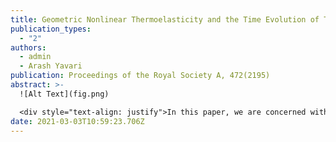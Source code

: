 ```yaml
---
title: Geometric Nonlinear Thermoelasticity and the Time Evolution of Thermal Stresses
publication_types:
  - "2"
authors:
  - admin
  - Arash Yavari
publication: Proceedings of the Royal Society A, 472(2195)
abstract: >-
  ![Alt Text](fig.png)

  <div style="text-align: justify">In this paper, we are concerned with finding exact solutions for the stress fields of nonlinear solids with non-symmetric distributions of defects (or more generally finite eigenstrains) that are small perturbations of symmetric distributions of defects with known exact solutions. In the language of geometric mechanics, this corresponds to finding a deformation that is a result of a perturbation of the metric of the Riemannian material manifold. We present a general framework that can be used for a systematic analysis of this class of anelasticity problems. This geometric formulation can be thought of as a material analogue of the classical small-on-large theory in nonlinear elasticity. We use the present small-on-large anelasticity theory to find exact solutions for the stress fields of some non-symmetric distributions of screw dislocations in incompressible isotropic solids.</div>
date: 2021-03-03T10:59:23.706Z
---
```

